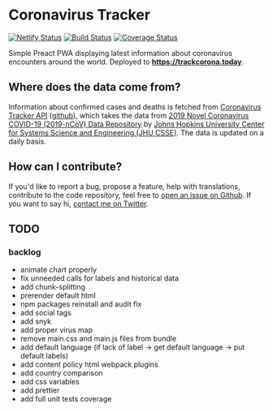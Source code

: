 # Coronavirus Tracker
[![Netlify Status](https://api.netlify.com/api/v1/badges/98c27b94-6dce-4af4-90a4-312a64ef540e/deploy-status)](https://app.netlify.com/sites/amazing-morse-5b1303/deploys) [![Build Status](https://travis-ci.org/soofka/netlify-plugin-chromium.svg?branch=master)](https://travis-ci.org/soofka/netlify-plugin-chromium) [![Coverage Status](https://coveralls.io/repos/github/soofka/coronavirus-tracker/badge.svg)](https://coveralls.io/github/soofka/coronavirus-tracker)

Simple Preact PWA displaying latest information about coronavirus encounters around the world. Deployed to **https://trackcorona.today**.

## Where does the data come from?
Information about confirmed cases and deaths is fetched from [Coronavirus Tracker API](https://coronavirus-tracker-api.herokuapp.com/) ([github](https://github.com/ExpDev07/coronavirus-tracker-api)), which takes the data from [2019 Novel Coronavirus COVID-19 (2019-nCoV) Data Repository](https://github.com/CSSEGISandData/COVID-19) by [Johns Hopkins University Center for Systems Science and Engineering (JHU CSSE)](https://systems.jhu.edu/). The data is updated on a daily basis.

## How can I contribute?
If you'd like to report a bug, propose a feature, help with translations, contribute to the code repository, feel free to [open an issue on Github](https://github.com/soofka/coronavirus-tracker/issues/new). If you want to say hi, [contact me on Twitter](https://twitter.com/pansoofka).

## TODO
### backlog
- animate chart properly
- fix unneeded calls for labels and historical data
- add chunk-splitting
- prerender default html
- npm packages reinstall and audit fix
- add social tags
- add snyk
- add proper virus map
- remove main.css and main.js files from bundle
- add default language (if lack of label -> get default language -> put default labels)
- add content policy html webpack plugins
- add country comparison
- add css variables
- add prettier
- add full unit tests coverage